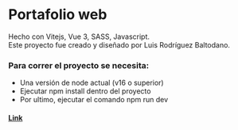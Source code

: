 # Portafolio web

Hecho con Vitejs, Vue 3, SASS, Javascript. <br>
Este proyecto fue creado y diseñado por Luis Rodríguez Baltodano.

### Para correr el proyecto se necesita:
- Una versión de node actual (v16 o superior)
- Ejecutar npm install dentro del proyecto
- Por ultimo, ejecutar el comando npm run dev

#### <a href="https://luis-rodriguezb.netlify.app/#/index" target="_blank">Link</a>
